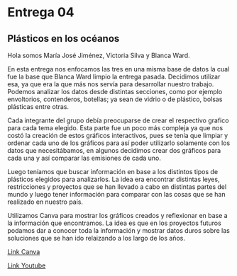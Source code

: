 # Entrega 04
## Plásticos en los océanos 

Hola somos María José Jiménez, Victoria Silva y Blanca Ward.

En esta entrega nos enfocamos las tres en una misma base de datos la cual fue la base que Blanca Ward limpio la entrega pasada. Decidimos utilizar esa, ya que era la que más nos servía para desarrollar nuestro trabajo. Podemos analizar los datos desde distintas secciones, como por ejemplo envoltorios, contenderos, botellas; ya sean de vidrio o de plástico, bolsas plásticas entre otras.

Cada integrante del grupo debía preocuparse de crear el respectivo grafico para cada tema elegido. Esta parte fue un poco más compleja ya que nos costó la creación de estos gráficos interactivos, pues se tenía que limpiar y ordenar cada uno de los gráficos para así poder utilizarlo solamente con los datos que necesitábamos, en algunos decidimos crear dos gráficos para cada una y así comparar las emisiones de cada uno.

Luego teníamos que buscar información en base a los distintos tipos de plásticos elegidos para analizarlos. La idea era encontrar distintas leyes, restricciones y proyectos que se han llevado a cabo en distintas partes del mundo y luego tener información para comparar con las cosas que se han realizado en nuestro país. 

Utilizamos Canva para mostrar los gráficos creados y reflexionar en base a la información que encontramos. La idea es que en los proyectos futuros podamos dar a conocer toda la información y mostrar datos duros sobre las soluciones que se han ido relaizando a los largo de los años.

[Link Canva](https://www.canva.com/design/DAGWj13Cras/sEe_QsJbV8Azc9uiCBF-fQ/edit)

[Link Youtube](https://youtu.be/fpvpmOCpkJM)

